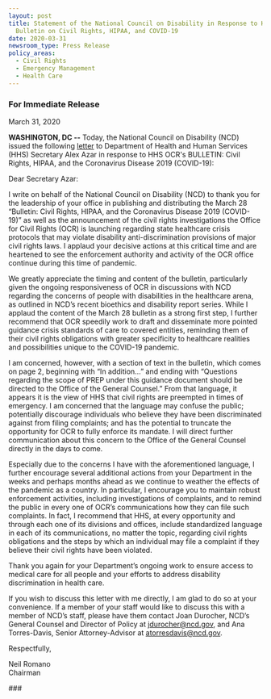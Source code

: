 ```yaml
---
layout: post
title: Statement of the National Council on Disability in Response to HHS OCR
  Bulletin on Civil Rights, HIPAA, and COVID-19
date: 2020-03-31
newsroom_type: Press Release
policy_areas:
  - Civil Rights
  - Emergency Management
  - Health Care
---
```

### For Immediate Release

March 31, 2020

**WASHINGTON, DC --** Today, the National Council on Disability (NCD) issued the following [letter](https://ncd.gov/publications/2020/NCD-letter-response-ocr-bulletin-civil-rights-hipaa) to Department of Health and Human Services (HHS) Secretary Alex Azar in response to HHS OCR's BULLETIN: Civil Rights, HIPAA, and the Coronavirus Disease 2019 (COVID-19):

Dear Secretary Azar:

I write on behalf of the National Council on Disability (NCD) to thank you for the leadership of your office in publishing and distributing the March 28 “Bulletin: Civil Rights, HIPAA, and the Coronavirus Disease 2019 (COVID-19)” as well as the announcement of the civil rights investigations the Office for Civil Rights (OCR) is launching regarding state healthcare crisis protocols that may violate disability anti-discrimination provisions of major civil rights laws. I applaud your decisive actions at this critical time and are heartened to see the enforcement authority and activity of the OCR office continue during this time of pandemic.

We greatly appreciate the timing and content of the bulletin, particularly given the ongoing responsiveness of OCR in discussions with NCD regarding the concerns of people with disabilities in the healthcare arena, as outlined in NCD’s recent bioethics and disability report series. While I applaud the content of the March 28 bulletin as a strong first step, I further recommend that OCR speedily work to draft and disseminate more pointed guidance crisis standards of care to covered entities, reminding them of their civil rights obligations with greater specificity to healthcare realities and possibilities unique to the COVID-19 pandemic.

I am concerned, however, with a section of text in the bulletin, which comes on page 2, beginning with “In addition…” and ending with “Questions regarding the scope of PREP under this guidance document should be directed to the Office of the General Counsel.” From that language, it appears it is the view of HHS that civil rights are preempted in times of emergency. I am concerned that the language may confuse the public; potentially discourage individuals who believe they have been discriminated against from filing complaints; and has the potential to truncate the opportunity for OCR to fully enforce its mandate. I will direct further communication about this concern to the Office of the General Counsel directly in the days to come. 

Especially due to the concerns I have with the aforementioned language, I further encourage several additional actions from your Department in the weeks and perhaps months ahead as we continue to weather the effects of the pandemic as a country. In particular, I encourage you to maintain robust enforcement activities, including investigations of complaints, and to remind the public in every one of OCR’s communications how they can file such complaints. In fact, I recommend that HHS, at every opportunity and through each one of its divisions and offices, include standardized language in each of its communications, no matter the topic, regarding civil rights obligations and the steps by which an individual may file a complaint if they believe their civil rights have been violated.

Thank you again for your Department’s ongoing work to ensure access to medical care for all people and your efforts to address disability discrimination in health care.

If you wish to discuss this letter with me directly, I am glad to do so at your convenience. If a member of your staff would like to discuss this with a member of NCD’s staff, please have them contact Joan Durocher, NCD’s General Counsel and Director of Policy at [jdurocher@ncd.gov](mailto:jdurocher@ncd.gov), and Ana Torres-Davis, Senior Attorney-Advisor at [atorresdavis@ncd.gov](mailto:atorresdavis@ncd.gov).

Respectfully,

Neil Romano\
Chairman

\###